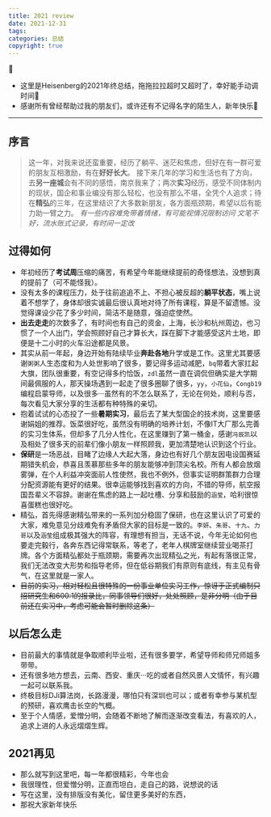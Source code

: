 ```yaml
---
title: 2021 review
date: 2021-12-31
tags: 
categories: 总结
copyright: true
---
```


:pushpin:

- 这里是Heisenberg的2021年终总结，拖拖拉拉超时又超时了，幸好能手动调时间:dash:
- 感谢所有曾经帮助过我的朋友们，或许还有不记得名字的陌生人，新年快乐:tiger2:
<!--more-->

----------

## 序言 ##

> 这一年，对我来说还蛮重要，经历了躺平、迷茫和焦虑，但好在有一群可爱的朋友互相激励，有在**好好长大**。
> 接下来几年的学习和生活也有了方向，去**另一座城**会有不同的感悟，南京我来了；两次**实习**经历，感受不同体制内的现状，国企和事业编没有那么轻松，也没有那么不堪，全凭个人追求；待在**精弘**的三年，在这里结识了大多数新朋友，各方面瓶颈期，希望以后有能力助一臂之力。
> *有一些内容难免带着情绪，有可能视情况限制访问*
> *文笔不好，流水账式记录，有时间一定改*

## 过得如何 ##

- 年初经历了**考试周**压缩的痛苦，有希望今年能继续提前的奇怪想法，没想到真的提前了（可不能怪我）。
- 没有太多的课程压力，处于往前追追不上、不担心被反超的**躺平状态**，嘴上说着不想学了，身体却很实诚最后很认真地对待了所有课程，算是不留遗憾。没觉得课设少花了多少时间，简洁不是随意，强迫症使然。
- **出去走走**的次数多了，有时间也有自己的资金，上海，长沙和杭州周边，也习惯了一个人出门，学会照顾好自己才算长大，踩在脚下才能感受这片土地，即便是十二小时的火车沿途都是风景。
- 其实从前一年起，身边开始有陆续毕业**奔赴各地**升学或是工作。这里尤其要感谢`粥粥`人生态度和为人处世影响了很多，要记得多运动减肥，`bq`带着大家扛起大旗，团队很重要，有空记得多约恰饭，`zdl`虽然一直在调侃但确实是大学期间最佩服的人，那天操场遇到一起走了很多圈聊了很多，`yy`，`小花仙`，`Congb19`编程启蒙导师，以及很多···虽然有的不怎么联系了，无论在何处，顺利与否，每次看见大家分享的生活都有种特殊的亲切。
- 抱着试试的心态投了一些**暑期实习**，最后去了某大型国企的技术岗，这里要感谢娟姐的推荐。饭菜很好吃，虽然没有明确的培养计划，不像IT大厂那么完善的实习生体系，但却多了几分人性化，在这里赚到了第一桶金，感谢`冯辰凯`以及相处了很多天的前辈们像小朋友一样照顾我，更加清楚地认识到这个行业。
- **保研**是一场恶战，目睹了边缘人大起大落，身边也有好几个朋友因电设国赛延期错失机会，恭喜且羡慕那些多年的朋友能够冲到顶尖名校。所有人都会放烟雾弹，在个人利益冲突面前人性使然，我也不例外，但事实证明群策群力合理分配资源能有更好的结果。很幸运能够找到喜欢的方向，不错的导师，航空报国吾辈义不容辞。谢谢在焦虑的路上一起吐槽、分享和鼓励的`涵莹`，哈利很惊喜蛋糕也很好吃。
- 精弘，首先得感谢精弘带来的一系列加分稳固了保研，也在这里认识了可爱的大家，难免意见分歧难免有矛盾但大家的目标是一致的。`李妍`、`朱哥`、`十九`、`力哥`以及`涵莹`组成极其强大的阵容，有理想有担当，无话不说，今年无论如何也要走完毅行，各奔东西记得常联系，等老了，老年人棋牌室继续营业喝茶打牌。各个方面精弘都处于瓶颈期，需要再次出现精弘之光，有起有落很正常，我们无法改变大形势和指导老师，但在低谷期我们有原则有底线，有主见有骨气，在这里就是一家人。
- ~~目前的实习，相对轻松且很特殊的一份事业单位实习工作，惊讶于正式编制只招研究生和600:1的报录比，同事领导们很好，处处照顾，是非分明（由于目前还在实习中，考虑可能会暂时删除这条）~~

## 以后怎么走 ##

- 目前最大的事情就是争取顺利毕业啦，还有很多要学，希望导师和师兄师姐多带带。
- 还有很多地方想去，云南、西安、重庆···吃的或者自然风景人文情怀，有兴趣一起可以联系我。
- 终极目标DJi算法岗，长路漫漫，哪怕只有深圳也可以；或者有幸参与某机型的预研，喜欢鹰击长空的气概。
- 至于个人情感，爱憎分明，会随着不断地了解而逐渐改变看法，有喜欢的人，追求上进的人永远熠熠生辉。

## 2021再见 ##

- 那么就写到这里吧，每一年都很精彩，今年也会
- 我很理性，但爱憎分明，正直而坦白，走自己的路，说想说的话
- 写在这里，没有排版没有美化，留住更多美好的东西，
- 那祝大家新年快乐
